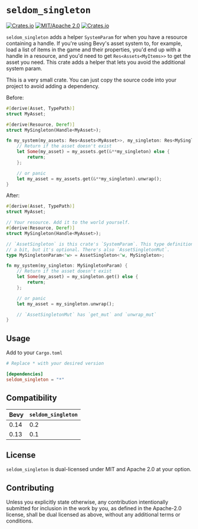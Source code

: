 # `seldom_singleton`

[![Crates.io](https://img.shields.io/crates/v/seldom_singleton.svg)](https://crates.io/crates/seldom_singleton)
[![MIT/Apache 2.0](https://img.shields.io/badge/license-MIT%2FApache-blue.svg)](https://github.com/Seldom-SE/seldom_singleton#license)
[![Crates.io](https://img.shields.io/crates/d/seldom_singleton.svg)](https://crates.io/crates/seldom_singleton)

`seldom_singleton` adds a helper `SystemParam` for when you have a resource containing a handle. If
you're using Bevy's asset system to, for example, load a list of items in the game and their
properties, you'd end up with a handle in a resource, and you'd need to get `Res<Assets<MyItems>>`
to get the asset you need. This crate adds a helper that lets you avoid the additional system param.

This is a very small crate. You can just copy the source code into your project to avoid adding a
dependency.

Before:

```rust
#[derive(Asset, TypePath)]
struct MyAsset;

#[derive(Resource, Deref)]
struct MySingleton(Handle<MyAsset>);

fn my_system(my_assets: Res<Assets<MyAsset>>, my_singleton: Res<MySingleton>) {
    // Return if the asset doesn't exist
    let Some(my_asset) = my_assets.get(&**my_singleton) else {
        return;
    };

    // or panic
    let my_asset = my_assets.get(&**my_singleton).unwrap();
}
```

After:

```rust
#[derive(Asset, TypePath)]
struct MyAsset;

// Your resource. Add it to the world yourself.
#[derive(Resource, Deref)]
struct MySingleton(Handle<MyAsset>);

// `AssetSingleton` is this crate's `SystemParam`. This type definition can help reduce boilerplate
// a bit, but it's optional. There's also `AssetSingletonMut`.
type MySingletonParam<'w> = AssetSingleton<'w, MySingleton>;

fn my_system(my_singleton: MySingletonParam) {
    // Return if the asset doesn't exist
    let Some(my_asset) = my_singleton.get() else {
        return;
    };

    // or panic
    let my_asset = my_singleton.unwrap();

    // `AssetSingletonMut` has `get_mut` and `unwrap_mut`
}
```

## Usage

Add to your `Cargo.toml`

```toml
# Replace * with your desired version

[dependencies]
seldom_singleton = "*"
```

## Compatibility

| Bevy | `seldom_singleton` |
| ---- | ------------------ |
| 0.14 | 0.2                |
| 0.13 | 0.1                |

## License

`seldom_singleton` is dual-licensed under MIT and Apache 2.0 at your option.

## Contributing

Unless you explicitly state otherwise, any contribution intentionally submitted for inclusion in the
work by you, as defined in the Apache-2.0 license, shall be dual licensed as above, without any
additional terms or conditions.

